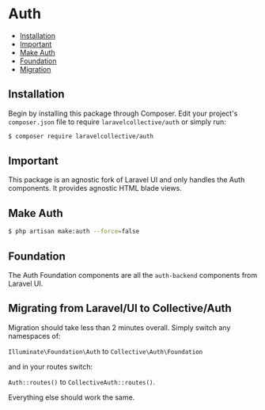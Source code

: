 # Auth

- [Installation](#installation)
- [Important](#important)
- [Make Auth](#make)
- [Foundation](#foundation)
- [Migration](#migration)

<a name="installation"></a>
## Installation

Begin by installing this package through Composer. Edit your project's `composer.json` file to require `laravelcollective/auth` or simply run:

```bash
$ composer require laravelcollective/auth
```

<a name="important"></a>
## Important

This package is an agnostic fork of Laravel UI and only handles the Auth components. It provides agnostic HTML blade views.
<!-- For any UI components please see [laravelcollective/presets](laravelcollective.com/docs/presets) -->

<a name="make"></a>
## Make Auth

```bash
$ php artisan make:auth --force=false
```

<a name="foundation"></a>
## Foundation

The Auth Foundation components are all the `auth-backend` components from Laravel UI.

<a name="migration"></a>
## Migrating from Laravel/UI to Collective/Auth

Migration should take less than 2 minutes overall.
Simply switch any namespaces of:

`Illuminate\Foundation\Auth` to `Collective\Auth\Foundation`

and in your routes switch:

`Auth::routes()` to `CollectiveAuth::routes()`.

Everything else should work the same.
